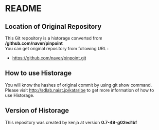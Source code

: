 # README
## Location of Original Repository
This Git repository is a historage converted from **/github.com/naver/pinpoint**  
You can get original repository from following URL :

- https://github.com/naver/pinpoint.git

## How to use Historage
You will know the hashes of original commit by using git show command.  
Please visit <http://sdlab.naist.jp/kataribe> to get more information of how to use Historage.

## Version of Historage
This repository was created by kenja at version **0.7-49-g02ed1bf**
